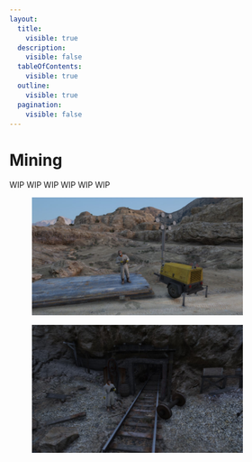 ```yaml
---
layout:
  title:
    visible: true
  description:
    visible: false
  tableOfContents:
    visible: true
  outline:
    visible: true
  pagination:
    visible: false
---
```


# Mining

WIP WIP WIP WIP WIP WIP

<div>

<figure><img src="../../../../.gitbook/assets/mining_job1.jpg" alt="" width="375"><figcaption></figcaption></figure>

 

<figure><img src="../../../../.gitbook/assets/mining_job2.jpg" alt="" width="375"><figcaption></figcaption></figure>

</div>
